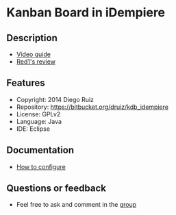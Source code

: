 Kanban Board in iDempiere
=================

Description
-----------
* [Video guide](http://www.youtube.com/watch?v=1CExXqfpPeE)
* [Red1's review](http://youtu.be/Rt1aLdrfN3Y)

Features
--------
- Copyright: 
    2014 Diego Ruiz
- Repository: https://bitbucket.org/druiz/kdb_idempiere
- License: GPLv2
- Language: Java
- IDE: Eclipse

Documentation
-------------
- [How to configure](http://wiki.idempiere.org/en/Plugin:_Kanban_Dashboard)

Questions or feedback
-------------
- Feel free to ask and comment in the [group](https://groups.google.com/forum/#!forum/idempiere)